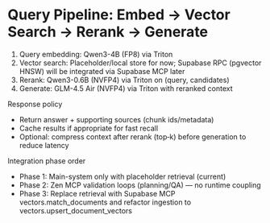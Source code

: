 # Query Pipeline: Embed → Vector Search → Rerank → Generate

1) Query embedding: Qwen3-4B (FP8) via Triton
2) Vector search: Placeholder/local store for now; Supabase RPC (pgvector HNSW) will be integrated via Supabase MCP later
3) Rerank: Qwen3-0.6B (NVFP4) via Triton on (query, candidates)
4) Generate: GLM-4.5 Air (NVFP4) via Triton with reranked context

Response policy
- Return answer + supporting sources (chunk ids/metadata)
- Cache results if appropriate for fast recall
- Optional: compress context after rerank (top‑k) before generation to reduce latency

Integration phase order
- Phase 1: Main-system only with placeholder retrieval (current)
- Phase 2: Zen MCP validation loops (planning/QA) — no runtime coupling
- Phase 3: Replace retrieval with Supabase MCP vectors.match_documents and refactor ingestion to vectors.upsert_document_vectors


